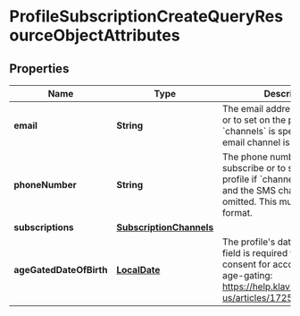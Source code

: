 # ProfileSubscriptionCreateQueryResourceObjectAttributes

## Properties
Name | Type | Description | Notes
------------ | ------------- | ------------- | -------------
**email** | **String** | The email address to subscribe or to set on the profile if &#x60;channels&#x60; is specified and the email channel is omitted. |  [optional]
**phoneNumber** | **String** | The phone number to subscribe or to set on the profile if &#x60;channels&#x60; is specified and the SMS channel is omitted. This must be in E.164 format. |  [optional]
**subscriptions** | [**SubscriptionChannels**](SubscriptionChannels.md) |  |  [optional]
**ageGatedDateOfBirth** | [**LocalDate**](LocalDate.md) | The profile&#x27;s date of birth. This field is required to update SMS consent for accounts using age-gating: https://help.klaviyo.com/hc/en-us/articles/17252552814875 |  [optional]
